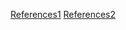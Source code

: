 
[References1](https://www.youtube.com/watch?v=ZP_vAbjfFMs)
[References2](https://www.youtube.com/watch?v=qwmprtAzJew)